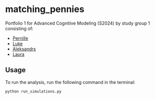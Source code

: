 # matching_pennies
Portfolio 1 for Advanced Cognitive Modeling (S2024) by study group 1 consisting of:
- [Pernille](https://github.com/PernilleBrams)
- [Luke](https://github.com/zeyus)
- [Aleksandrs](https://github.com/sashapustota)
- [Laura](https://github.com/laurabpaulsen)


## Usage
To run the analysis, run the following command in the terminal:


```
python run_simulations.py
```
